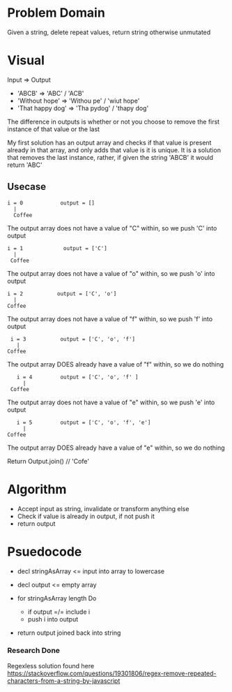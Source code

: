 # Problem Domain
Given a string, delete repeat values, return string otherwise unmutated

# Visual
Input             =>   Output
* 'ABCB'            =>  'ABC' / 'ACB'
* 'Without hope'    =>  'Withou pe' / 'wiut hope'
* 'That happy dog'  =>  'Tha pydog' / 'thapy dog'

The difference in outputs is whether or not you choose to remove the first instance of that value or the last

My first solution has an output array and checks if that value is present already in that array, and only adds that value is it is unique. It is a solution that removes the last instance, rather, if given the string 'ABCB' it would return 'ABC'

## Usecase

    i = 0            output = []
      |
      Coffee
    
The output array does not have a value of "C" within, so we push 'C' into output

    i = 1             output = ['C']
      |
     Coffee
     
The output array does not have a value of "o" within, so we push 'o' into output

    i = 2           output = ['C', 'o']
      |
    Coffee
    
The output array does not have a value of "f" within, so we push 'f' into output

     i = 3           output = ['C', 'o', 'f']
       |
    Coffee
 
The output array DOES already have a value of "f" within, so we do nothing 

       i = 4         output = ['C', 'o', 'f' ]
         |
     Coffee
     
The output array does not have a value of "e" within, so we push 'e' into output

       i = 5         output = ['C', 'o', 'f', 'e']
         |
    Coffee
    
The output array DOES already have a value of "e" within, so we do nothing

Return Output.join() // 'Cofe'

# Algorithm
* Accept input as string, invalidate or transform anything else
* Check if value is already in output, if not push it
* return output

# Psuedocode 
* decl stringAsArray <= input into array to lowercase
* decl output <= empty array

* for stringAsArray length Do
  * if output =/= include i
  * push i into output
* return output joined back into string

### Research Done
Regexless solution found here
https://stackoverflow.com/questions/19301806/regex-remove-repeated-characters-from-a-string-by-javascript
